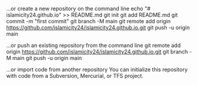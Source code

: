 …or create a new repository on the command line
echo "# islamicity24.github.io" >> README.md
git init
git add README.md
git commit -m "first commit"
git branch -M main
git remote add origin https://github.com/islamicity24/islamicity24.github.io.git
git push -u origin main

…or push an existing repository from the command line
git remote add origin https://github.com/islamicity24/islamicity24.github.io.git
git branch -M main
git push -u origin main

…or import code from another repository
You can initialize this repository with code from a Subversion, Mercurial, or TFS project.
